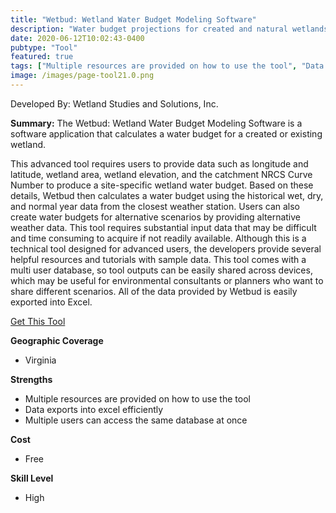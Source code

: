 ```yaml
---
title: "Wetbud: Wetland Water Budget Modeling Software"
description: "Water budget projections for created and natural wetlands"
date: 2020-06-12T10:02:43-0400
pubtype: "Tool"
featured: true
tags: ["Multiple resources are provided on how to use the tool", "Data exports into excel efficiently", "Multiple users can access the same database at once"]
image: /images/page-tool21.0.png
---
```

Developed By: Wetland Studies and Solutions, Inc.

**Summary:** The Wetbud: Wetland Water Budget Modeling Software is a software application that calculates a water budget for a created or existing wetland. 

This advanced tool requires users to provide data such as longitude and latitude, wetland area, wetland elevation, and the catchment NRCS Curve Number to produce a site-specific wetland water budget. Based on these details, Wetbud then calculates a water budget using the historical wet, dry, and normal year data from the closest weather station. Users can also create water budgets for alternative scenarios by providing alternative weather data. This tool requires substantial input data that may be difficult and time consuming to acquire if not readily available. Although this is a technical tool designed for advanced users, the developers provide several helpful resources and tutorials with sample data. This tool comes with a multi user database, so tool outputs can be easily shared across devices, which may be useful for environmental consultants or planners who want to share different scenarios. All of the data provided by Wetbud is easily exported into Excel.

<a href="http://www.landrehab.org/WETBUD" target="_blank">Get This Tool</a>

__**Geographic Coverage**__
-  Virginia

__**Strengths**__
-  Multiple resources are provided on how to use the tool
-   Data exports into excel efficiently
-   Multiple users can access the same database at once

__**Cost**__
- Free

__**Skill Level**__
- High
